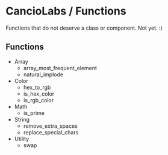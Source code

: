 # CancioLabs / Functions
Functions that do not deserve a class or component. Not yet. :)

## Functions
* Array
  * array_most_frequent_element
  * natural_implode
* Color
  * hex_to_rgb
  * is_hex_color
  * is_rgb_color
* Math
  * is_prime
* String
  * remove_extra_spaces
  * replace_special_chars
* Utility
  * swap